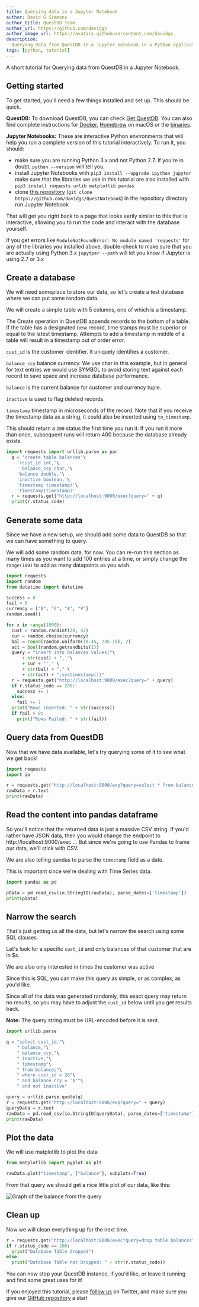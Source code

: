 ```yaml
---
title: Querying data in a Jupyter Notebook
author: David G Simmons
author_title: QuestDB Team
author_url: https://github.com/davidgs
author_image_url: https://avatars.githubusercontent.com/davidgs
description:
  Querying data from QuestDB in a Jupyter notebook in a Python application.
tags: [python, tutorial]
---
```


A short tutorial for Querying data from QuestDB in a Jupyter Notebook.

<!-- truncate -->

## Getting started

To get started, you'll need a few things installed and set up. This should be
quick.

**QuestDB:** To download QuestDB, you can check [Get QuestDB](/get-questdb/).
You can also find complete instructions for [Docker](/docs/get-started/docker/),
[Homebrew](/docs/get-started/homebrew/) on macOS or the
[binaries](/docs/get-started/binaries/).

**Jupyter Notebooks:** These are interactive Python environments that will help
you run a complete version of this tutorial interactively. To run it, you
should:

- make sure you are running Python 3.x and not Python 2.7. If you're in doubt,
  `python --version` will tell you.
- install Jupyter Notebooks with `pip3 install --upgrade ipython jupyter` make
  sure that the libraries we use in this tutorial are also installed with
  `pip3 install requests urlib matplotlib pandas`
- clone [this repository](https://github.com/davidgs/QuestNotebook)
  (`git clone https://github.com/davidgs/QuestNotebook`) in the repository
  directory run Jupyter Notebook

That will get you right back to a page that looks eerily similar to this that is
interactive, allowing you to run the code and interact with the database
yourself.

If you get errors like `ModuleNotFoundError: No module named 'requests'` for any
of the libraries you installed above, double-check to make sure that you are
actually using Python 3.x `jupytper --path` will let you know if Jupyter is
using 2.7 or 3.x

## Create a database

We will need someplace to store our data, so let's create a test database where
we can put some random data.

We will create a simple table with 5 columns, one of which is a timestamp.

The Create operation in QuestDB appends records to the bottom of a table. If the
table has a designated new record, time stamps must be superior or equal to the
latest timestamp. Attempts to add a timestamp in middle of a table will result
in a timestamp out of order error.

`cust_id` is the customer identifier. It uniquely identifies a customer.

`balance_ccy` balance currency. We use char in this example, but in general for
text entries we would use SYMBOL to avoid storing text against each record to
save space and increase database performance.

`balance` is the current balance for customer and currency tuple.

`inactive` is used to flag deleted records.

`timestamp` timestamp in microseconds of the record. Note that if you receive
the timestamp data as a string, it could also be inserted using `to_timestamp`.

This should return a `200` status the first time you run it. If you run it more
than once, subsequent runs will return 400 because the database already exists.

```python
import requests import urllib.parse as par
  q = 'create table balances'\
    '(cust_id int,'\
    ' balance_ccy char,'\
    'balance double,'\
    'inactive boolean,'\
    'timestamp timestamp)'\
    'timestamp(timestamp)'
  r = requests.get("http://localhost:9000/exec?query=" + q)
  print(r.status_code)
```

## Generate some data

Since we have a new setup, we should add some data to QuestDB so that we can
have something to query.

We will add some random data, for now. You can re-run this section as many times
as you want to add 100 entries at a time, or simply change the `range(100)` to
add as many datapoints as you wish.

```python
import requests
import random
from datetime import datetime

success = 0
fail = 0
currency = ["$", "€", "£", "¥"]
random.seed()

for x in range(1000):
  cust = random.randint(20, 42)
  cur = random.choice(currency)
  bal = round(random.uniform(10.45, 235.15), 2)
  act = bool(random.getrandbits(1))
  query = "insert into balances values("\
      + str(cust) + ",'"\
      + cur + "'," \
      + str(bal) + "," \
      + str(act) + ",systimestamp())"
  r = requests.get("http://localhost:9000/exec?query=" + query)
  if r.status_code == 200:
    success += 1
  else:
    fail += 1
  print("Rows inserted: " + str(success))
  if fail > 0:
    print("Rows Failed: " + str(fail))
```

## Query data from QuestDB

Now that we have data available, let's try querying some of it to see what we
get back!

```python
import requests
import io

r = requests.get("http://localhost:9000/exp?query=select * from balances")
rawData = r.text
print(rawData)
```

## Read the content into pandas dataframe

So you'll notice that the returned data is just a massive CSV string. If you'd
rather have JSON data, then you would change the endpoint to
http://localhost:9000/exec ... But since we're going to use Pandas to frame our
data, we'll stick with CSV.

We are also telling pandas to parse the `timestamp` field as a date.

This is important since we're dealing with Time Series data.

```python
import pandas as pd

pData = pd.read_csv(io.StringIO(rawData), parse_dates=['timestamp'])
print(pData)
```

## Narrow the search

That's just getting us all the data, but let's narrow the search using some SQL
clauses.

Let's look for a specific `cust_id` and only balances of that customer that are
in $s.

We are also only interested in times the customer was active

Since this is SQL, you can make this query as simple, or as complex, as you'd
like.

Since all of the data was generated randomly, this exact query may return no
results, so you may have to adjust the `cust_id` below until you get results
back.

**Note:** The query string must be URL-encoded before it is sent.

```python
import urllib.parse

q = "select cust_id,"\
    " balance,"\
    " balance_ccy,"\
    " inactive,"\
    " timestamp"\
    " from balances"\
    " where cust_id = 26"\
    " and balance_ccy = '$'"\
    " and not inactive"

query = urllib.parse.quote(q)
r = requests.get("http://localhost:9000/exp?query=" + query)
queryData = r.text
rawData = pd.read_csv(io.StringIO(queryData), parse_dates=['timestamp'])
print(rawData)
```

## Plot the data

We will use matplotlib to plot the data

```python
from matplotlib import pyplot as plt

rawData.plot("timestamp", ["balance"], subplots=True)
```

From that query we should get a nice little plot of our data, like this:

![Graph of the balance from the query](/img/blog/2020-06-15/graph.png)

## Clean up

Now we will clean everything up for the next time.

```python
r = requests.get("http://localhost:9000/exec?query=drop table balances")
if r.status_code == 200:
  print("Database Table dropped")
else:
  print("Database Table not Dropped: " + str(r.status_code))
```

You can now stop your QuestDB instance, if you'd like, or leave it running and
find some great uses for it!

If you enjoyed this tutorial, please
[follow us](https://twitter.com/intent/follow?screen_name=QuestDB) on Twitter,
and make sure you give our
[GitHub repository](https://github.com/questdb/questdb) a star!
